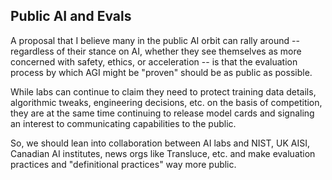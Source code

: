 ## Public AI and Evals

A proposal that I believe many in the public AI orbit can rally around -- regardless of their stance on AI, whether they see themselves as more concerned with safety, ethics, or acceleration -- is that the evaluation process by which AGI might be "proven" should be as public as possible.

While labs can continue to claim they need to protect training data details, algorithmic tweaks, engineering decisions, etc. on the basis of competition, they are at the same time continuing to release model cards and signaling an interest to communicating capabilities to the public.

So, we should lean into collaboration between AI labs and NIST, UK AISI, Canadian AI institutes, news orgs like Transluce, etc. and make evaluation practices and "definitional practices" way more public. 